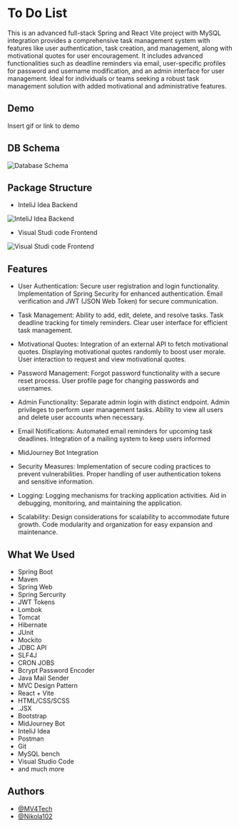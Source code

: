 
# To Do List

This is an advanced full-stack Spring and React Vite project with MySQL integration provides a comprehensive task management system with features like user authentication, task creation, and management, along with motivational quotes for user encouragement. It includes advanced functionalities such as deadline reminders via email, user-specific profiles for password and username modification, and an admin interface for user management. Ideal for individuals or teams seeking a robust task management solution with added motivational and administrative features.


## Demo

Insert gif or link to demo


## DB Schema

![Database Schema](https://github.com/MV4Tech/TO-DO-LIST-DEMO/assets/94450915/3b748de0-2207-41b8-a0fa-a1366c05a512)

## Package Structure
- InteliJ Idea Backend
  
![InteliJ Idea Backend](https://github.com/MV4Tech/TO-DO-LIST-DEMO/assets/94450915/7f10e5b4-23aa-494d-9c53-540db8a65b62)

- Visual Studi code Frontend
  
![Visual Studi code Frontend](https://github.com/MV4Tech/TO-DO-LIST-DEMO/assets/94450915/d8cc0e83-335a-4fcd-8206-f724fd593b16)

## Features

- User Authentication:
 Secure user registration and login functionality.
Implementation of Spring Security for enhanced authentication.
Email verification and JWT (JSON Web Token) for secure communication.

- Task Management:
Ability to add, edit, delete, and resolve tasks.
Task deadline tracking for timely reminders.
Clear user interface for efficient task management.

- Motivational Quotes:
Integration of an external API to fetch motivational quotes.
Displaying motivational quotes randomly to boost user morale.
User interaction to request and view motivational quotes.

- Password Management:
Forgot password functionality with a secure reset process.
User profile page for changing passwords and usernames.

- Admin Functionality:
Separate admin login with distinct endpoint.
Admin privileges to perform user management tasks.
Ability to view all users and delete user accounts when necessary.

- Email Notifications:
Automated email reminders for upcoming task deadlines.
Integration of a mailing system to keep users informed

- MidJourney Bot Integration

- Security Measures:
Implementation of secure coding practices to prevent vulnerabilities.
Proper handling of user authentication tokens and sensitive information.

- Logging:
Logging mechanisms for tracking application activities.
Aid in debugging, monitoring, and maintaining the application.

- Scalability:
Design considerations for scalability to accommodate future growth.
Code modularity and organization for easy expansion and maintenance.

## What We Used
- Spring Boot 
- Maven
- Spring Web
- Spring Sercurity
- JWT Tokens
- Lombok 
- Tomcat
- Hibernate
- JUnit
- Mockito
- JDBC API
- SLF4J
- CRON JOBS
- Bcrypt Password Encoder
- Java Mail Sender
- MVC Design Pattern
- React + Vite
- HTML/CSS/SCSS
- .JSX
- Bootstrap
- MidJourney Bot
- InteliJ Idea
- Postman
- Git
- MySQL bench
- Visual Studio Code
- and much more


## Authors

- [@MV4Tech](https://github.com/MV4Tech)
- [@Nikola102](https://github.com/nikola104)

